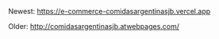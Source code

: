 Newest:
https://e-commerce-comidasargentinasjb.vercel.app

Older:
http://comidasargentinasjb.atwebpages.com/
